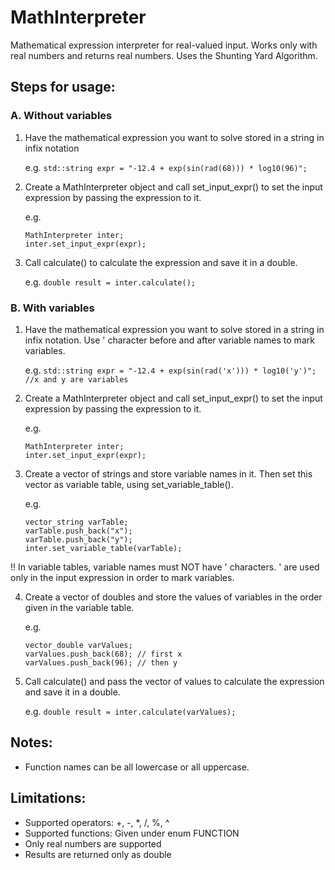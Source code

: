 # MathInterpreter
Mathematical expression interpreter for real-valued input.
Works only with real numbers and returns real numbers. Uses the Shunting
Yard Algorithm.

## Steps for usage:

### A. Without variables
1. Have the mathematical expression you want to solve stored in a string in infix notation
		  
	e.g. `std::string expr = "-12.4 + exp(sin(rad(68))) * log10(96)";`

2. Create a MathInterpreter object and call set_input_expr() to set the input expression by passing the expression to it.
	
	e.g.
	```
	MathInterpreter inter; 
	inter.set_input_expr(expr);
	```

3. Call calculate() to calculate the expression and save it in a double.
		   
	e.g. `double result = inter.calculate();`

### B. With variables
1. Have the mathematical expression you want to solve stored in a string in infix notation. Use ' character before and after variable names to mark variables.

	e.g. `std::string expr = "-12.4 + exp(sin(rad('x'))) * log10('y')"; //x and y are variables`
		
2. Create a MathInterpreter object and call set_input_expr() to set the input expression by passing the expression to it.

	e.g. 
	```
	MathInterpreter inter; 
	inter.set_input_expr(expr);
	```

3. Create a vector of strings and store variable names in it. Then set this vector as variable table, using set_variable_table().

	e.g. 
	```
	vector_string varTable; 
	varTable.push_back("x"); 
	varTable.push_back("y"); 
	inter.set_variable_table(varTable);
	```

!! In variable tables, variable names must NOT have ' characters. ' are used only in the input expression in order to mark variables.

4. Create a vector of doubles and store the values of variables in the order given in the variable table.

	e.g. 
	```
	vector_double varValues; 
	varValues.push_back(68); // first x 
	varValues.push_back(96); // then y
	```

5. Call calculate() and pass the vector of values to calculate the expression and save it in a double.

	e.g. `double result = inter.calculate(varValues);`

## Notes:
  - Function names can be all lowercase or all uppercase.

## Limitations:
  - Supported operators: +, -, *, /, %, ^
  - Supported functions: Given under enum FUNCTION
  - Only real numbers are supported
  - Results are returned only as double
